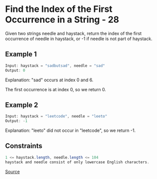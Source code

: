 # Find the Index of the First Occurrence in a String - 28

Given two strings needle and haystack, return the index of the first occurrence of needle in haystack, or -1 if needle is not part of haystack.

## Example 1

```java
Input: haystack = "sadbutsad", needle = "sad"
Output: 0
```

Explanation: "sad" occurs at index 0 and 6.

The first occurrence is at index 0, so we return 0.

## Example 2

```java
Input: haystack = "leetcode", needle = "leeto"
Output: -1
```

Explanation: "leeto" did not occur in "leetcode", so we return -1.

## Constraints

```java
1 <= haystack.length, needle.length <= 104
haystack and needle consist of only lowercase English characters.
```

[Source](https://leetcode.com/problems/find-the-index-of-the-first-occurrence-in-a-string/description/)